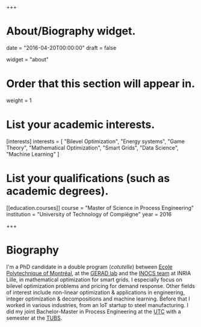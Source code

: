 +++
# About/Biography widget.

date = "2016-04-20T00:00:00"
draft = false

widget = "about"

# Order that this section will appear in.
weight = 1

# List your academic interests.
[interests]
  interests = [
    "Bilevel Optimization",
    "Energy systems",
    "Game Theory",
    "Mathematical Optimization",
    "Smart Grids",
    "Data Science",
    "Machine Learning"
  ]

# List your qualifications (such as academic degrees).
[[education.courses]]
  course = "Master of Science in Process Engineering"
  institution = "University of Technology of Compiègne"
  year = 2016

+++

# Biography

I'm a PhD candidate in a double program (*cotutelle*) between
[Ecole Polytechnique of Montréal](https://www.polymtl.ca),
at the [GERAD lab](https://www.gerad.ca/en/) and the
[INOCS team](https://team.inria.fr/inocs) at INRIA Lille, in mathematical
optimization for smart grids. I especially focus on
bilevel optimization problems and pricing for demand response.
Other fields of interest include non-linear optimization & applications
in engineering, integer optimization & decompositions and machine learning.
Before that I worked in various industries, from an IoT startup to steel
manufacturing. I did my joint Bachelor-Master in Process Engineering at
the [UTC](https://www.utc.fr) with a semester at
the [TUBS](https://www.tu-braunschweig.de/?lang=en).
